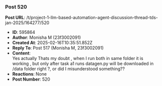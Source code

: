 ### Post 520
**Post URL**: /t/project-1-llm-based-automation-agent-discussion-thread-tds-jan-2025/164277/520
- **ID**: 595864
- **Author**: Monisha M (23f3002091)
- **Created At**: 2025-02-16T10:35:51.852Z
- **Reply To**: Post 517 (Monisha M, 23f3002091)
- **Content**:  
  Yes actually Thats my doubt , when I run both in same folder it is working , but only after task a1 runs datagen.py will be downloaded in /data folder  right ?,
or did I misunderstood something??
- **Reactions**: None
- **Post Number**: 520

